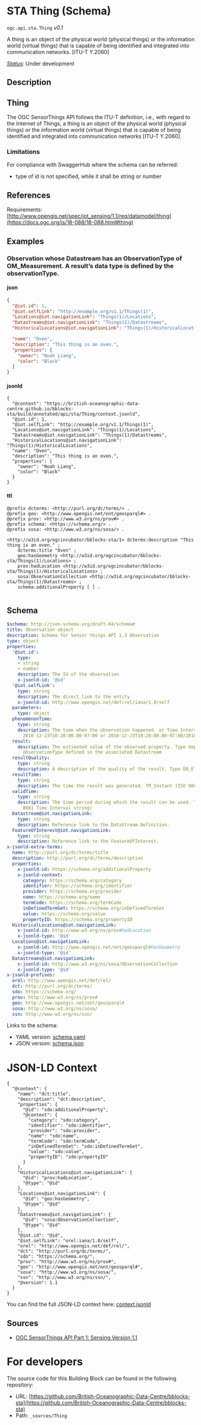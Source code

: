 
# STA Thing (Schema)

`ogc.api.sta.Thing` *v0.1*

A thing is an object of the physical world (physical things) or the information world (virtual things) that is capable of being identified and integrated into communication networks. [ITU-T Y.2060]

[*Status*](http://www.opengis.net/def/status): Under development

## Description

## Thing

The OGC SensorThings API follows the ITU-T definition, i.e., with regard to the Internet of Things, a thing is an object of the physical world (physical things) or the information world (virtual things) that is capable of being identified and integrated into communication networks [ITU-T Y.2060].

### Limitations
For compliance with SwaggerHub where the schema can be referred:
- type of id is not specified, while it shall be string or number


## References

Requirements: [http://www.opengis.net/spec/iot_sensing/1.1/req/datamodel/thing](https://docs.ogc.org/is/18-088/18-088.html#thing)

## Examples

### Observation whose Datastream has an ObservationType of OM_Measurement. A result’s data type is defined by the observationType.
#### json
```json
{
  "@iot.id": 1,
  "@iot.selfLink": "http://example.org/v1.1/Things(1)",
  "Locations@iot.navigationLink": "Things(1)/Locations",
  "Datastreams@iot.navigationLink": "Things(1)/Datastreams",
  "HistoricalLocations@iot.navigationLink": "Things(1)/HistoricalLocations",

  "name": "Oven",
  "description": "This thing is an oven.",
  "properties": {
    "owner": "Noah Liang",
    "color": "Black"
  }
}

```

#### jsonld
```jsonld
{
  "@context": "https://british-oceanographic-data-centre.github.io/bblocks-sta/build/annotated/api/sta/Thing/context.jsonld",
  "@iot.id": 1,
  "@iot.selfLink": "http://example.org/v1.1/Things(1)",
  "Locations@iot.navigationLink": "Things(1)/Locations",
  "Datastreams@iot.navigationLink": "Things(1)/Datastreams",
  "HistoricalLocations@iot.navigationLink": "Things(1)/HistoricalLocations",
  "name": "Oven",
  "description": "This thing is an oven.",
  "properties": {
    "owner": "Noah Liang",
    "color": "Black"
  }
}
```

#### ttl
```ttl
@prefix dcterms: <http://purl.org/dc/terms/> .
@prefix geo: <http://www.opengis.net/ont/geosparql#> .
@prefix prov: <http://www.w3.org/ns/prov#> .
@prefix schema: <https://schema.org/> .
@prefix sosa: <http://www.w3.org/ns/sosa/> .

<http://w3id.org/ogcincubator/bblocks-sta/1> dcterms:description "This thing is an oven." ;
    dcterms:title "Oven" ;
    geo:hasGeometry <http://w3id.org/ogcincubator/bblocks-sta/Things(1)/Locations> ;
    prov:hadLocation <http://w3id.org/ogcincubator/bblocks-sta/Things(1)/HistoricalLocations> ;
    sosa:ObservationCollection <http://w3id.org/ogcincubator/bblocks-sta/Things(1)/Datastreams> ;
    schema:additionalProperty [ ] .


```

## Schema

```yaml
$schema: http://json-schema.org/draft-04/schema#
title: Observation object
description: Schema for Sensor things API 1.3 Observation
type: object
properties:
  '@iot.id':
    type:
    - string
    - number
    description: The Id of the observation
    x-jsonld-id: '@id'
  '@iot.selfLink':
    type: string
    description: The direct link to the entity
    x-jsonld-id: http://www.opengis.net/def/rel/iana/1.0/self
  parameters:
    type: object
  phenomenonTime:
    type: string
    description: The time when the observation happened. or Time Interval string (e.g.,
      2010-12-23T10:20:00.00-07:00 or 2010-12-23T10:20:00.00-07:00/2010-12-23T12:20:00.00-07:00)
  result:
    description: The estimated value of the observed property. Type depends on the
      observationType defined in the associated Datastream
  resultQuality:
    type: string
    description: A description of the quality of the result. Type DQ_Element.
  resultTime:
    type: string
    description: The time the result was generated. TM_Instant (ISO 8601 Time string)
  validTime:
    type: string
    description: The time period during which the result can be used. TM_Period (ISO
      8601 Time Interval string)
  Datastream@iot.navigationLink:
    type: string
    description: Reference link to the DataStream Definition.
  FeatureOfInterest@iot.navigationLink:
    type: string
    description: Reference link to the FeatureOfInterest.
x-jsonld-extra-terms:
  name: http://purl.org/dc/terms/title
  description: http://purl.org/dc/terms/description
  properties:
    x-jsonld-id: https://schema.org/additionalProperty
    x-jsonld-context:
      category: https://schema.org/category
      identifier: https://schema.org/identifier
      provider: https://schema.org/provider
      name: https://schema.org/name
      termCode: https://schema.org/termCode
      inDefinedTermSet: https://schema.org/inDefinedTermSet
      value: https://schema.org/value
      propertyID: https://schema.org/propertyID
  HistoricalLocations@iot.navigationLink:
    x-jsonld-id: http://www.w3.org/ns/prov#hadLocation
    x-jsonld-type: '@id'
  Locations@iot.navigationLink:
    x-jsonld-id: http://www.opengis.net/ont/geosparql#hasGeometry
    x-jsonld-type: '@id'
  Datastreams@iot.navigationLink:
    x-jsonld-id: http://www.w3.org/ns/sosa/ObservationCollection
    x-jsonld-type: '@id'
x-jsonld-prefixes:
  orel: http://www.opengis.net/def/rel/
  dct: http://purl.org/dc/terms/
  sdo: https://schema.org/
  prov: http://www.w3.org/ns/prov#
  geo: http://www.opengis.net/ont/geosparql#
  sosa: http://www.w3.org/ns/sosa/
  ssn: http://www.w3.org/ns/ssn/

```

Links to the schema:

* YAML version: [schema.yaml](https://british-oceanographic-data-centre.github.io/bblocks-sta/build/annotated/api/sta/Thing/schema.json)
* JSON version: [schema.json](https://british-oceanographic-data-centre.github.io/bblocks-sta/build/annotated/api/sta/Thing/schema.yaml)


# JSON-LD Context

```jsonld
{
  "@context": {
    "name": "dct:title",
    "description": "dct:description",
    "properties": {
      "@id": "sdo:additionalProperty",
      "@context": {
        "category": "sdo:category",
        "identifier": "sdo:identifier",
        "provider": "sdo:provider",
        "name": "sdo:name",
        "termCode": "sdo:termCode",
        "inDefinedTermSet": "sdo:inDefinedTermSet",
        "value": "sdo:value",
        "propertyID": "sdo:propertyID"
      }
    },
    "HistoricalLocations@iot.navigationLink": {
      "@id": "prov:hadLocation",
      "@type": "@id"
    },
    "Locations@iot.navigationLink": {
      "@id": "geo:hasGeometry",
      "@type": "@id"
    },
    "Datastreams@iot.navigationLink": {
      "@id": "sosa:ObservationCollection",
      "@type": "@id"
    },
    "@iot.id": "@id",
    "@iot.selfLink": "orel:iana/1.0/self",
    "orel": "http://www.opengis.net/def/rel/",
    "dct": "http://purl.org/dc/terms/",
    "sdo": "https://schema.org/",
    "prov": "http://www.w3.org/ns/prov#",
    "geo": "http://www.opengis.net/ont/geosparql#",
    "sosa": "http://www.w3.org/ns/sosa/",
    "ssn": "http://www.w3.org/ns/ssn/",
    "@version": 1.1
  }
}
```

You can find the full JSON-LD context here:
[context.jsonld](https://british-oceanographic-data-centre.github.io/bblocks-sta/build/annotated/api/sta/Thing/context.jsonld)

## Sources

* [OGC SensorThings API Part 1: Sensing Version 1.1](https://docs.ogc.org/is/18-088/18-088.html#thing)

# For developers

The source code for this Building Block can be found in the following repository:

* URL: [https://github.com/British-Oceanographic-Data-Centre/bblocks-sta](https://github.com/British-Oceanographic-Data-Centre/bblocks-sta)
* Path: `_sources/Thing`

